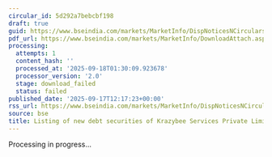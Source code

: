 ```yaml
---
circular_id: 5d292a7bebcbf198
draft: true
guid: https://www.bseindia.com/markets/MarketInfo/DispNoticesNCirculars.aspx?Noticeid={226EA7A6-7ACB-4048-9534-19B65E843AC0}&noticeno=20250917-24&dt=09/17/2025&icount=24&totcount=57&flag=0
pdf_url: https://www.bseindia.com/markets/MarketInfo/DownloadAttach.aspx?id=20250917-24&attachedId=
processing:
  attempts: 1
  content_hash: ''
  processed_at: '2025-09-18T01:30:09.923678'
  processor_version: '2.0'
  stage: download_failed
  status: failed
published_date: '2025-09-17T12:17:23+00:00'
rss_url: https://www.bseindia.com/markets/MarketInfo/DispNoticesNCirculars.aspx?Noticeid={226EA7A6-7ACB-4048-9534-19B65E843AC0}&noticeno=20250917-24&dt=09/17/2025&icount=24&totcount=57&flag=0
source: bse
title: Listing of new debt securities of Krazybee Services Private Limited
---
```


Processing in progress...